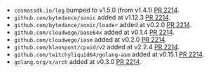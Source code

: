 * `cosmossdk.io/log` bumped to v1.5.0 (from v1.4.1) [PR 2214](https://github.com/provenance-io/provenance/pull/2214).
* `github.com/bytedance/sonic` added at v1.12.3 [PR 2214](https://github.com/provenance-io/provenance/pull/2214).
* `github.com/bytedance/sonic/loader` added at v0.2.0 [PR 2214](https://github.com/provenance-io/provenance/pull/2214).
* `github.com/cloudwego/base64x` added at v0.1.4 [PR 2214](https://github.com/provenance-io/provenance/pull/2214).
* `github.com/cloudwego/iasm` added at v0.2.0 [PR 2214](https://github.com/provenance-io/provenance/pull/2214).
* `github.com/klauspost/cpuid/v2` added at v2.2.4 [PR 2214](https://github.com/provenance-io/provenance/pull/2214).
* `github.com/twitchyliquid64/golang-asm` added at v0.15.1 [PR 2214](https://github.com/provenance-io/provenance/pull/2214).
* `golang.org/x/arch` added at v0.3.0 [PR 2214](https://github.com/provenance-io/provenance/pull/2214).
